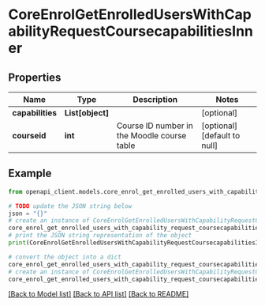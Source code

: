 # CoreEnrolGetEnrolledUsersWithCapabilityRequestCoursecapabilitiesInner


## Properties

Name | Type | Description | Notes
------------ | ------------- | ------------- | -------------
**capabilities** | **List[object]** |  | [optional] 
**courseid** | **int** | Course ID number in the Moodle course table | [optional] [default to null]

## Example

```python
from openapi_client.models.core_enrol_get_enrolled_users_with_capability_request_coursecapabilities_inner import CoreEnrolGetEnrolledUsersWithCapabilityRequestCoursecapabilitiesInner

# TODO update the JSON string below
json = "{}"
# create an instance of CoreEnrolGetEnrolledUsersWithCapabilityRequestCoursecapabilitiesInner from a JSON string
core_enrol_get_enrolled_users_with_capability_request_coursecapabilities_inner_instance = CoreEnrolGetEnrolledUsersWithCapabilityRequestCoursecapabilitiesInner.from_json(json)
# print the JSON string representation of the object
print(CoreEnrolGetEnrolledUsersWithCapabilityRequestCoursecapabilitiesInner.to_json())

# convert the object into a dict
core_enrol_get_enrolled_users_with_capability_request_coursecapabilities_inner_dict = core_enrol_get_enrolled_users_with_capability_request_coursecapabilities_inner_instance.to_dict()
# create an instance of CoreEnrolGetEnrolledUsersWithCapabilityRequestCoursecapabilitiesInner from a dict
core_enrol_get_enrolled_users_with_capability_request_coursecapabilities_inner_from_dict = CoreEnrolGetEnrolledUsersWithCapabilityRequestCoursecapabilitiesInner.from_dict(core_enrol_get_enrolled_users_with_capability_request_coursecapabilities_inner_dict)
```
[[Back to Model list]](../README.md#documentation-for-models) [[Back to API list]](../README.md#documentation-for-api-endpoints) [[Back to README]](../README.md)


